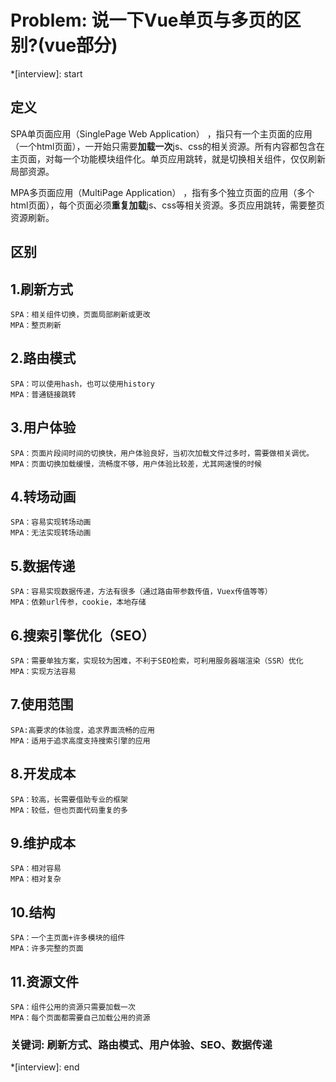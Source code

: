 # Problem: 说一下Vue单页与多页的区别?(vue部分)

*[interview]: start

## 定义
SPA单页面应用（SinglePage Web Application） ，指只有一个主页面的应用（一个html页面），一开始只需要**加载一次**js、css的相关资源。所有内容都包含在主页面，对每一个功能模块组件化。单页应用跳转，就是切换相关组件，仅仅刷新局部资源。

MPA多页面应用（MultiPage Application） ，指有多个独立页面的应用（多个html页面），每个页面必须**重复加载**js、css等相关资源。多页应用跳转，需要整页资源刷新。

## 区别
## 1.刷新方式
    SPA：相关组件切换，页面局部刷新或更改
    MPA：整页刷新
## 2.路由模式
    SPA：可以使用hash，也可以使用history
    MPA：普通链接跳转
## 3.用户体验
    SPA：页面片段间时间的切换快，用户体验良好，当初次加载文件过多时，需要做相关调优。
    MPA：页面切换加载缓慢，流畅度不够，用户体验比较差，尤其网速慢的时候
## 4.转场动画
    SPA：容易实现转场动画
    MPA：无法实现转场动画
## 5.数据传递
    SPA：容易实现数据传递，方法有很多（通过路由带参数传值，Vuex传值等等）
    MPA：依赖url传参，cookie，本地存储
## 6.搜索引擎优化（SEO）
    SPA：需要单独方案，实现较为困难，不利于SEO检索，可利用服务器端渲染（SSR）优化
    MPA：实现方法容易
## 7.使用范围
    SPA:高要求的体验度，追求界面流畅的应用
    MPA：适用于追求高度支持搜索引擎的应用
## 8.开发成本
    SPA：较高，长需要借助专业的框架
    MPA：较低，但也页面代码重复的多
## 9.维护成本
    SPA：相对容易
    MPA：相对复杂
## 10.结构
    SPA：一个主页面+许多模块的组件
    MPA：许多完整的页面
## 11.资源文件
    SPA：组件公用的资源只需要加载一次
    MPA：每个页面都需要自己加载公用的资源

### 关键词: 刷新方式、路由模式、用户体验、SEO、数据传递

*[interview]: end
